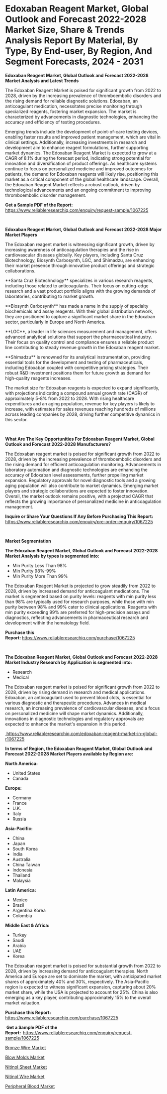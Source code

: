 <p><h1>Edoxaban Reagent Market, Global Outlook and Forecast 2022-2028 Market Size, Share & Trends Analysis Report By Material, By Type, By End-user, By Region, And Segment Forecasts, 2024 - 2031</h1></p><p><strong>Edoxaban Reagent Market, Global Outlook and Forecast 2022-2028 Market Analysis and Latest Trends</strong></p>
<p><p>The Edoxaban Reagent Market is poised for significant growth from 2022 to 2028, driven by the increasing prevalence of thromboembolic disorders and the rising demand for reliable diagnostic solutions. Edoxaban, an anticoagulant medication, necessitates precise monitoring through specialized reagents, fostering market expansion. The market is characterized by advancements in diagnostic technologies, enhancing the accuracy and efficiency of testing procedures. </p><p>Emerging trends include the development of point-of-care testing devices, enabling faster results and improved patient management, which are vital in clinical settings. Additionally, increasing investments in research and development aim to enhance reagent formulations, further supporting market dynamics. The Edoxaban Reagent Market is expected to grow at a CAGR of 8.1% during the forecast period, indicating strong potential for innovation and diversification of product offerings. As healthcare systems continue to focus on personalized medicine and improved outcomes for patients, the demand for Edoxaban reagents will likely rise, positioning this market as a critical component of the global healthcare landscape. Overall, the Edoxaban Reagent Market reflects a robust outlook, driven by technological advancements and an ongoing commitment to improving thromboembolic disorder management.</p></p>
<p><strong>Get a Sample PDF of the Report:&nbsp;</strong> <a href="https://www.reliableresearchiq.com/enquiry/request-sample/1067225?utm_campaign=1755&utm_medium=2&utm_source=Github&utm_content=ia&utm_term=29102024&utm_id=edoxaban-reagent-market-global-outlook-and-forecast-2022-2028">https://www.reliableresearchiq.com/enquiry/request-sample/1067225</a></p>
<p>&nbsp;</p>
<p><strong>Edoxaban Reagent Market, Global Outlook and Forecast 2022-2028 Major Market Players</strong></p>
<p><p>The Edoxaban reagent market is witnessing significant growth, driven by increasing awareness of anticoagulation therapies and the rise in cardiovascular diseases globally. Key players, including Santa Cruz Biotechnology, Biosynth Carbosynth, LGC, and Shimadzu, are enhancing their market presence through innovative product offerings and strategic collaborations.</p><p>**Santa Cruz Biotechnology** specializes in various research reagents, including those related to anticoagulants. Their focus on cutting-edge research and a vast product portfolio aligns with the growing demands of laboratories, contributing to market growth. </p><p>**Biosynth Carbosynth** has made a name in the supply of specialty biochemicals and assay reagents. With their global distribution network, they are positioned to capture a significant market share in the Edoxaban sector, particularly in Europe and North America.</p><p>**LGC**, a leader in life sciences measurement and management, offers advanced analytical solutions that support the pharmaceutical industry. Their focus on quality control and compliance ensures a reliable product line contributing to steady revenue growth in the Edoxaban reagent market.</p><p>**Shimadzu** is renowned for its analytical instrumentation, providing essential tools for the development and testing of pharmaceuticals, including Edoxaban coupled with competitive pricing strategies. Their robust R&D investment positions them for future growth as demand for high-quality reagents increases.</p><p>The market size for Edoxaban reagents is expected to expand significantly, with projections indicating a compound annual growth rate (CAGR) of approximately 5-8% from 2022 to 2028. With rising healthcare expenditures and an aging population, revenue for key players is likely to increase, with estimates for sales revenues reaching hundreds of millions across leading companies by 2028, driving further competitive dynamics in this sector.</p></p>
<p>&nbsp;</p>
<p><strong>What Are The Key Opportunities For Edoxaban Reagent Market, Global Outlook and Forecast 2022-2028 Manufacturers?</strong></p>
<p><p>The Edoxaban reagent market is poised for significant growth from 2022 to 2028, driven by the increasing prevalence of thromboembolic disorders and the rising demand for efficient anticoagulation monitoring. Advancements in laboratory automation and diagnostic technologies are enhancing the accuracy of Edoxaban level assessments, further propelling market expansion. Regulatory approvals for novel diagnostic tools and a growing aging population will also contribute to market dynamics. Emerging market players and strategic collaborations are expected to foster innovation. Overall, the market outlook remains positive, with a projected CAGR that reflects the growing importance of personalized medicine in anticoagulation management.</p></p>
<p><strong>Inquire or Share Your Questions If Any Before Purchasing This Report:</strong> <a href="https://www.reliableresearchiq.com/enquiry/pre-order-enquiry/1067225?utm_campaign=1755&utm_medium=2&utm_source=Github&utm_content=ia&utm_term=29102024&utm_id=edoxaban-reagent-market-global-outlook-and-forecast-2022-2028">https://www.reliableresearchiq.com/enquiry/pre-order-enquiry/1067225</a></p>
<p>&nbsp;</p>
<p><strong>Market Segmentation</strong></p>
<p><strong>The Edoxaban Reagent Market, Global Outlook and Forecast 2022-2028 Market Analysis by types is segmented into:</strong></p>
<p><ul><li>Min Purity Less Than 98%</li><li>Min Purity 98%-99%</li><li>Min Purity More Than 99%</li></ul></p>
<p><p>The Edoxaban Reagent Market is projected to grow steadily from 2022 to 2028, driven by increased demand for anticoagulant medications. The market is segmented based on purity levels: reagents with min purity less than 98% are typically used for research purposes, while those with min purity between 98% and 99% cater to clinical applications. Reagents with min purity exceeding 99% are preferred for high-precision assays and diagnostics, reflecting advancements in pharmaceutical research and development within the hematology field.</p></p>
<p><strong>Purchase this Report:&nbsp;</strong><a href="https://www.reliableresearchiq.com/purchase/1067225?utm_campaign=1755&utm_medium=2&utm_source=Github&utm_content=ia&utm_term=29102024&utm_id=edoxaban-reagent-market-global-outlook-and-forecast-2022-2028">https://www.reliableresearchiq.com/purchase/1067225</a></p>
<p>&nbsp;</p>
<p><strong>The Edoxaban Reagent Market, Global Outlook and Forecast 2022-2028 Market Industry Research by Application is segmented into:</strong></p>
<p><ul><li>Research</li><li>Medical</li></ul></p>
<p><p>The Edoxaban reagent market is poised for significant growth from 2022 to 2028, driven by rising demand in research and medical applications. Edoxaban, an anticoagulant used to prevent blood clots, is essential for various diagnostic and therapeutic procedures. Advances in medical research, an increasing prevalence of cardiovascular diseases, and a focus on personalized medicine will shape market dynamics. Additionally, innovations in diagnostic technologies and regulatory approvals are expected to enhance the market's expansion in this period.</p></p>
<p><a href="https://www.reliableresearchiq.com/edoxaban-reagent-market-in-global-r1067225?utm_campaign=1755&utm_medium=2&utm_source=Github&utm_content=ia&utm_term=29102024&utm_id=edoxaban-reagent-market-global-outlook-and-forecast-2022-2028">&nbsp;https://www.reliableresearchiq.com/edoxaban-reagent-market-in-global-r1067225</a></p>
<p><strong>In terms of Region, the Edoxaban Reagent Market, Global Outlook and Forecast 2022-2028 Market Players available by Region are:</strong></p>
<p>
    <p> <strong> North America: </strong>
        <ul>
            <li>United States</li>
            <li>Canada</li>
        </ul>
        </p> 
    <p> <strong> Europe: </strong>
        <ul>
            <li>Germany</li>
            <li>France</li>
            <li>U.K.</li>
            <li>Italy</li>
            <li>Russia</li>
        </ul>
        </p> 
    <p> <strong> Asia-Pacific: </strong>
        <ul>
            <li>China</li>
            <li>Japan</li>
            <li>South Korea</li>
            <li>India</li>
            <li>Australia</li>
            <li>China Taiwan</li>
            <li>Indonesia</li>
            <li>Thailand</li>
            <li>Malaysia</li>
        </ul>
        </p> 
    <p> <strong> Latin America: </strong>
        <ul>
            <li>Mexico</li>
            <li>Brazil</li>
            <li>Argentina Korea</li>
            <li>Colombia</li>
        </ul>
        </p> 
    <p> <strong> Middle East & Africa: </strong>
        <ul>
            <li>Turkey</li>
            <li>Saudi</li>
            <li>Arabia</li>
            <li>UAE</li>
            <li>Korea</li>
        </ul>
    </p>
    </p>
<p><p>The Edoxaban reagent market is poised for substantial growth from 2022 to 2028, driven by increasing demand for anticoagulant therapies. North America and Europe are set to dominate the market, with anticipated market shares of approximately 40% and 30%, respectively. The Asia-Pacific region is expected to witness significant expansion, capturing about 20% market share, while the USA is projected to account for 25%. China is also emerging as a key player, contributing approximately 15% to the overall market valuation.</p></p>
<p><strong>Purchase this Report: </strong><a href="https://www.reliableresearchiq.com/purchase/1067225?utm_campaign=1755&utm_medium=2&utm_source=Github&utm_content=ia&utm_term=29102024&utm_id=edoxaban-reagent-market-global-outlook-and-forecast-2022-2028">https://www.reliableresearchiq.com/purchase/1067225</a></p>
<p>&nbsp;<strong>Get a Sample PDF of the Report:&nbsp;&nbsp;</strong><a href="https://www.reliableresearchiq.com/enquiry/request-sample/1067225?utm_campaign=1755&utm_medium=2&utm_source=Github&utm_content=ia&utm_term=29102024&utm_id=edoxaban-reagent-market-global-outlook-and-forecast-2022-2028">https://www.reliableresearchiq.com/enquiry/request-sample/1067225</a></p>
<p><strong></strong></p>
<p><p><a href="https://www.linkedin.com/pulse/bronze-wire-market-strategic-insights-product-evolution-segmentation-3nc7f?utm_campaign=1755&utm_medium=2&utm_source=Github&utm_content=ia&utm_term=29102024&utm_id=edoxaban-reagent-market-global-outlook-and-forecast-2022-2028">Bronze Wire Market</a></p><p><a href="https://www.linkedin.com/pulse/blow-molds-market-trends-strategic-insights-2024-2031-flagshipin-cm1hf?utm_campaign=1755&utm_medium=2&utm_source=Github&utm_content=ia&utm_term=29102024&utm_id=edoxaban-reagent-market-global-outlook-and-forecast-2022-2028">Blow Molds Market</a></p><p><a href="https://www.linkedin.com/pulse/nitinol-sheet-industry-analysis-report-market-size-share-competitive-gqpef?utm_campaign=1755&utm_medium=2&utm_source=Github&utm_content=ia&utm_term=29102024&utm_id=edoxaban-reagent-market-global-outlook-and-forecast-2022-2028">Nitinol Sheet Market</a></p><p><a href="https://www.linkedin.com/pulse/nitinol-wire-industry-resonance-149-amplification-across-domains-m2hrf?utm_campaign=1755&utm_medium=2&utm_source=Github&utm_content=ia&utm_term=29102024&utm_id=edoxaban-reagent-market-global-outlook-and-forecast-2022-2028">Nitinol Wire Market</a></p><p><a href="https://www.linkedin.com/pulse/peripheral-blood-market-segmentation-in-depth-analysis-disease-ahmuc?utm_campaign=1755&utm_medium=2&utm_source=Github&utm_content=ia&utm_term=29102024&utm_id=edoxaban-reagent-market-global-outlook-and-forecast-2022-2028">Peripheral Blood Market</a></p></p>